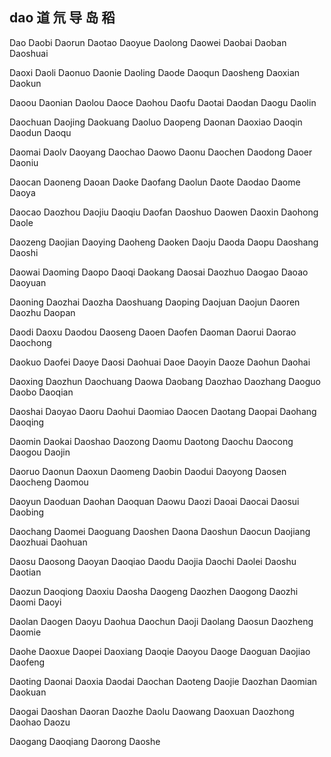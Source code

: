 dao 道 氘 导 岛 稻
---

Dao Daobi Daorun Daotao Daoyue Daolong Daowei Daobai Daoban Daoshuai

Daoxi Daoli Daonuo Daonie Daoling Daode Daoqun Daosheng Daoxian Daokun

Daoou Daonian Daolou Daoce Daohou Daofu Daotai Daodan Daogu Daolin

Daochuan Daojing Daokuang Daoluo Daopeng Daonan Daoxiao Daoqin Daodun Daoqu

Daomai Daolv Daoyang Daochao Daowo Daonu Daochen Daodong Daoer Daoniu

Daocan Daoneng Daoan Daoke Daofang Daolun Daote Daodao Daome Daoya

Daocao Daozhou Daojiu Daoqiu Daofan Daoshuo Daowen Daoxin Daohong Daole

Daozeng Daojian Daoying Daoheng Daoken Daoju Daoda Daopu Daoshang Daoshi

Daowai Daoming Daopo Daoqi Daokang Daosai Daozhuo Daogao Daoao Daoyuan

Daoning Daozhai Daozha Daoshuang Daoping Daojuan Daojun Daoren Daozhu Daopan

Daodi Daoxu Daodou Daoseng Daoen Daofen Daoman Daorui Daorao Daochong

Daokuo Daofei Daoye Daosi Daohuai Daoe Daoyin Daoze Daohun Daohai

Daoxing Daozhun Daochuang Daowa Daobang Daozhao Daozhang Daoguo Daobo   Daoqian

Daoshai Daoyao Daoru Daohui Daomiao Daocen Daotang Daopai Daohang Daoqing

Daomin Daokai Daoshao Daozong Daomu Daotong Daochu Daocong Daogou Daojin

Daoruo Daonun Daoxun Daomeng Daobin Daodui Daoyong Daosen Daocheng Daomou

Daoyun Daoduan Daohan Daoquan Daowu Daozi Daoai Daocai Daosui Daobing

Daochang Daomei Daoguang Daoshen Daona Daoshun Daocun Daojiang Daozhuai Daohuan

Daosu Daosong Daoyan Daoqiao Daodu Daojia Daochi Daolei Daoshu Daotian

Daozun Daoqiong Daoxiu Daosha Daogeng Daozhen Daogong Daozhi Daomi Daoyi

Daolan Daogen Daoyu Daohua Daochun Daoji Daolang Daosun Daozheng Daomie

Daohe Daoxue Daopei Daoxiang Daoqie Daoyou Daoge Daoguan Daojiao Daofeng

Daoting Daonai Daoxia Daodai Daochan Daoteng Daojie Daozhan Daomian Daokuan

Daogai Daoshan Daoran Daozhe Daolu Daowang Daoxuan Daozhong Daohao Daozu

Daogang Daoqiang Daorong Daoshe 
